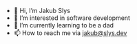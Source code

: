 - 👋 Hi, I’m Jakub Slys
- 👀 I’m interested in software development
- 🌱 I’m currently learning to be a dad
- 📫 How to reach me via jakub@slys.dev

<!---
jakub-k-slys/jakub-k-slys is a ✨ special ✨ repository because its `README.md` (this file) appears on your GitHub profile.
You can click the Preview link to take a look at your changes.
--->
